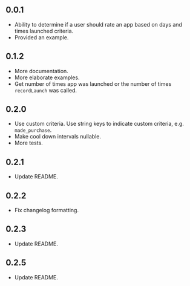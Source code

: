 ## 0.0.1

* Ability to determine if a user should rate an app based on days and times launched criteria.
* Provided an example.

## 0.1.2

* More documentation.
* More elaborate examples.
* Get number of times app was launched or the number of times `recordLaunch` was called.

## 0.2.0

* Use custom criteria. Use string keys to indicate custom criteria, e.g. `made_purchase`.
* Make cool down intervals nullable.
* More tests.

## 0.2.1

* Update README.

## 0.2.2

* Fix changelog formatting.

## 0.2.3

* Update README.

## 0.2.5

* Update README.